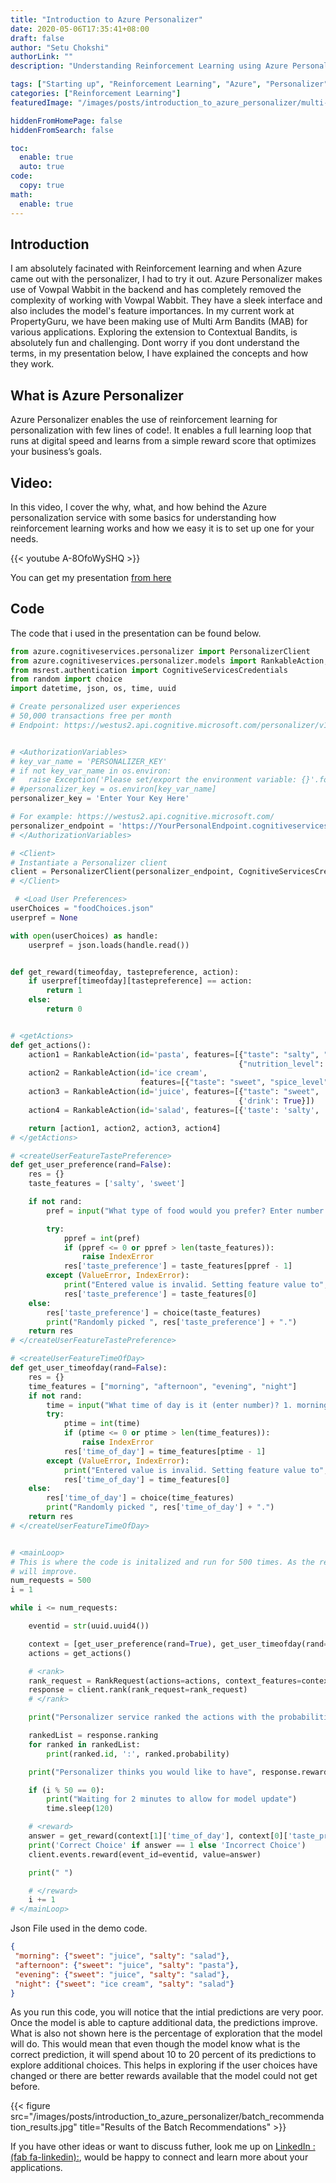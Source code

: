 ```yaml
---
title: "Introduction to Azure Personalizer"
date: 2020-05-06T17:35:41+08:00
draft: false
author: "Setu Chokshi"
authorLink: ""
description: "Understanding Reinforcement Learning using Azure Personalizer"

tags: ["Starting up", "Reinforcement Learning", "Azure", "Personalizer"]
categories: ["Reinforcement Learning"]
featuredImage: "/images/posts/introduction_to_azure_personalizer/multi-arm-bandit.jpg"

hiddenFromHomePage: false
hiddenFromSearch: false

toc:
  enable: true
  auto: true
code:
  copy: true
math:
  enable: true
---
```


## Introduction 
I am absolutely facinated with Reinforcement learning and when Azure came out with the personalizer, I had to try it out. Azure Personalizer makes use of Vowpal Wabbit in the backend and has completely removed the complexity of working with Vowpal Wabbit. They have a sleek interface and also includes the model's feature importances. In my current work at PropertyGuru, we have been making use of Multi Arm Bandits (MAB) for various applications. Exploring the extension to Contextual Bandits, is absolutely fun and challenging. Dont worry if you dont understand the terms, in my presentation below, I have explained the concepts and how they work. 


## What is Azure Personalizer
Azure Personalizer enables the use of reinforcement learning for personalization with few lines of code!. It enables a full learning loop that runs at digital speed and learns from a simple reward score that optimizes your business’s goals. 



## Video:
In this video, I cover the why, what, and how behind the Azure personalization service with some basics for understanding how reinforcement learning works and how we easy it is to set up one for your needs.

{{< youtube A-8OfoWySHQ >}}


 You can get my presentation [from here](https://bit.ly/2YAqpKR)
 
 
## Code
The code that i used in the presentation can be found below. 

```python
from azure.cognitiveservices.personalizer import PersonalizerClient
from azure.cognitiveservices.personalizer.models import RankableAction, RewardRequest, RankRequest
from msrest.authentication import CognitiveServicesCredentials
from random import choice
import datetime, json, os, time, uuid

# Create personalized user experiences
# 50,000 transactions free per month
# Endpoint: https://westus2.api.cognitive.microsoft.com/personalizer/v1.0


# <AuthorizationVariables>
# key_var_name = 'PERSONALIZER_KEY'
# if not key_var_name in os.environ:
# 	raise Exception('Please set/export the environment variable: {}'.format(key_var_name))
# #personalizer_key = os.environ[key_var_name]
personalizer_key = 'Enter Your Key Here'

# For example: https://westus2.api.cognitive.microsoft.com/
personalizer_endpoint = 'https://YourPersonalEndpoint.cognitiveservices.azure.com/'
# </AuthorizationVariables>

# <Client>
# Instantiate a Personalizer client
client = PersonalizerClient(personalizer_endpoint, CognitiveServicesCredentials(personalizer_key))
# </Client>

 # <Load User Preferences>
userChoices = "foodChoices.json"
userpref = None

with open(userChoices) as handle:
    userpref = json.loads(handle.read())


def get_reward(timeofday, tastepreference, action):
    if userpref[timeofday][tastepreference] == action:
        return 1
    else:
        return 0


# <getActions>
def get_actions():
    action1 = RankableAction(id='pasta', features=[{"taste": "salty", "spice_level": "medium"},
                                                   {"nutrition_level": 5, "cuisine": "italian"}])
    action2 = RankableAction(id='ice cream',
                             features=[{"taste": "sweet", "spice_level": "none"}, {"nutritional_level": 2}])
    action3 = RankableAction(id='juice', features=[{"taste": "sweet", 'spice_level': 'none'}, {'nutritional_level': 5},
                                                   {'drink': True}])
    action4 = RankableAction(id='salad', features=[{'taste': 'salty', 'spice_level': 'none'}, {'nutritional_level': 2}])

    return [action1, action2, action3, action4]
# </getActions>

# <createUserFeatureTastePreference>
def get_user_preference(rand=False):
    res = {}
    taste_features = ['salty', 'sweet']

    if not rand:
        pref = input("What type of food would you prefer? Enter number 1.salty 2.sweet\n")

        try:
            ppref = int(pref)
            if (ppref <= 0 or ppref > len(taste_features)):
                raise IndexError
            res['taste_preference'] = taste_features[ppref - 1]
        except (ValueError, IndexError):
            print("Entered value is invalid. Setting feature value to", taste_features[0] + ".")
            res['taste_preference'] = taste_features[0]
    else:
        res['taste_preference'] = choice(taste_features)
        print("Randomly picked ", res['taste_preference'] + ".")
    return res
# </createUserFeatureTastePreference>

# <createUserFeatureTimeOfDay>
def get_user_timeofday(rand=False):
    res = {}
    time_features = ["morning", "afternoon", "evening", "night"]
    if not rand:
        time = input("What time of day is it (enter number)? 1. morning 2. afternoon 3. evening 4. night\n")
        try:
            ptime = int(time)
            if (ptime <= 0 or ptime > len(time_features)):
                raise IndexError
            res['time_of_day'] = time_features[ptime - 1]
        except (ValueError, IndexError):
            print("Entered value is invalid. Setting feature value to", time_features[0] + ".")
            res['time_of_day'] = time_features[0]
    else:
        res['time_of_day'] = choice(time_features)
        print("Randomly picked ", res['time_of_day'] + ".")
    return res
# </createUserFeatureTimeOfDay>


# <mainLoop>
# This is where the code is initalized and run for 500 times. As the reinforcement model learns, the predictions
# will improve. 
num_requests = 500
i = 1

while i <= num_requests:

    eventid = str(uuid.uuid4())

    context = [get_user_preference(rand=True), get_user_timeofday(rand=True)]
    actions = get_actions()

    # <rank>
    rank_request = RankRequest(actions=actions, context_features=context, event_id=eventid)
    response = client.rank(rank_request=rank_request)
    # </rank>

    print("Personalizer service ranked the actions with the probabilities listed below:")

    rankedList = response.ranking
    for ranked in rankedList:
        print(ranked.id, ':', ranked.probability)

    print("Personalizer thinks you would like to have", response.reward_action_id + ".")

    if (i % 50 == 0):
        print("Waiting for 2 minutes to allow for model update")
        time.sleep(120)

    # <reward>
    answer = get_reward(context[1]['time_of_day'], context[0]['taste_preference'], response.reward_action_id)
    print('Correct Choice' if answer == 1 else 'Incorrect Choice')
    client.events.reward(event_id=eventid, value=answer)

    print(" ")

    # </reward>
    i += 1
# </mainLoop>
```

Json File used in the demo code. 

```json
{
 "morning": {"sweet": "juice", "salty": "salad"},
 "afternoon": {"sweet": "juice", "salty": "pasta"},
 "evening": {"sweet": "juice", "salty": "salad"},
 "night": {"sweet": "ice cream", "salty": "salad"}
}
```

As you run this code, you will notice that the intial predictions are very poor. Once the model is able to capture additional data, the predictions improve. What is also not shown here is the percentage of exploration that the model will do. This would mean that even though the model know what is the correct prediction, it will spend about 10 to 20 percent of its predictions to explore additional choices. This helps in exploring if the user choices have changed or there are better rewards available that the model could not get before. 

{{< figure src="/images/posts/introduction_to_azure_personalizer/batch_recommendation_results.jpg" title="Results of the Batch Recommendations" >}}

If you have other ideas or want to discuss futher, look me up on [LinkedIn :(fab fa-linkedin):](https://www.linkedin.com/in/setuchokshi/), would be happy to connect and learn more about your applications. 